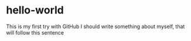 # hello-world
This is my first try with GitHub
I should write something about myself, that will follow this sentence
